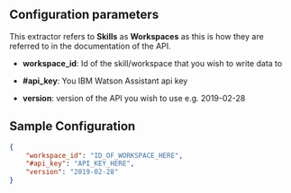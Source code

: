 ## Configuration parameters
This extractor refers to **Skills** as **Workspaces** as this is how they are referred to in the documentation of the API.
 
- **workspace_id**:
    Id of the skill/workspace that you wish to write data to 
  
- **#api_key**:
    You IBM Watson Assistant api key
  
- **version**:
    version of the API you wish to use e.g. 2019-02-28
  

## Sample Configuration
```json
{
    "workspace_id": "ID_OF_WORKSPACE_HERE",
    "#api_key": "API_KEY_HERE",
    "version": "2019-02-28"
}
```
